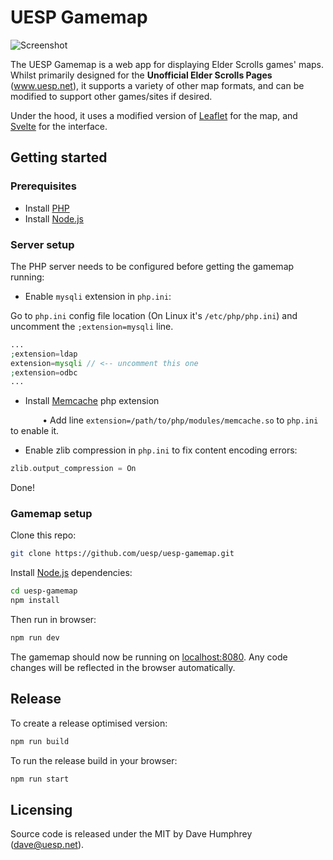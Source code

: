 # UESP Gamemap

![Screenshot](https://i.imgur.com/7vTJpQh.png)

The UESP Gamemap is a web app for displaying Elder Scrolls games' maps. Whilst primarily designed for the **Unofficial Elder Scrolls Pages** (www.uesp.net), it supports a variety of other map formats, and can be modified to support other games/sites if desired.

Under the hood, it uses a modified version of [Leaflet](https://leafletjs.com/) for the map, and [Svelte](https://svelte.dev/) for the interface.
## Getting started

### Prerequisites

- Install [PHP](https://www.php.net/)
- Install [Node.js](https://nodejs.org)
### Server setup

The PHP server needs to be configured before getting the gamemap running:
- Enable ``mysqli`` extension in ``php.ini``:

Go to ``php.ini`` config file location (On Linux it's ``/etc/php/php.ini``) and uncomment the ``;extension=mysqli`` line.

```php
...
;extension=ldap
extension=mysqli // <-- uncomment this one
;extension=odbc
...
```
- Install [Memcache](https://pecl.php.net/package-search.php?pkg_name=memcache) php extension

&nbsp;&nbsp;&nbsp;&nbsp;&nbsp;&nbsp;&nbsp;&nbsp;&nbsp;&nbsp;&nbsp;&nbsp; • Add line ``extension=/path/to/php/modules/memcache.so`` to ``php.ini`` to enable it.

- Enable zlib compression in ``php.ini`` to fix content encoding errors:
```php
zlib.output_compression = On
```

Done!

### Gamemap setup

Clone this repo:

```bash
git clone https://github.com/uesp/uesp-gamemap.git
```

Install [Node.js](https://nodejs.org) dependencies:

```bash
cd uesp-gamemap
npm install
```

Then run in browser:

```bash
npm run dev
```

The gamemap should now be running on [localhost:8080](http://localhost:8080). Any code changes will be reflected in the browser automatically.

## Release

To create a release optimised version:

```bash
npm run build
```

To run the release build in your browser:

```bash
npm run start
```

## Licensing

Source code is released under the MIT by Dave Humphrey (dave@uesp.net).